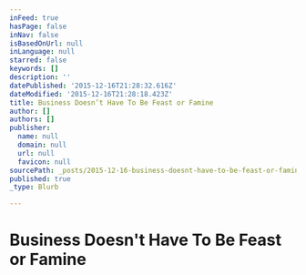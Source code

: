 ```yaml
---
inFeed: true
hasPage: false
inNav: false
isBasedOnUrl: null
inLanguage: null
starred: false
keywords: []
description: ''
datePublished: '2015-12-16T21:28:32.616Z'
dateModified: '2015-12-16T21:28:18.423Z'
title: Business Doesn’t Have To Be Feast or Famine
author: []
authors: []
publisher:
  name: null
  domain: null
  url: null
  favicon: null
sourcePath: _posts/2015-12-16-business-doesnt-have-to-be-feast-or-famine.md
published: true
_type: Blurb

---
```

# 

# Business Doesn't Have To Be Feast or Famine